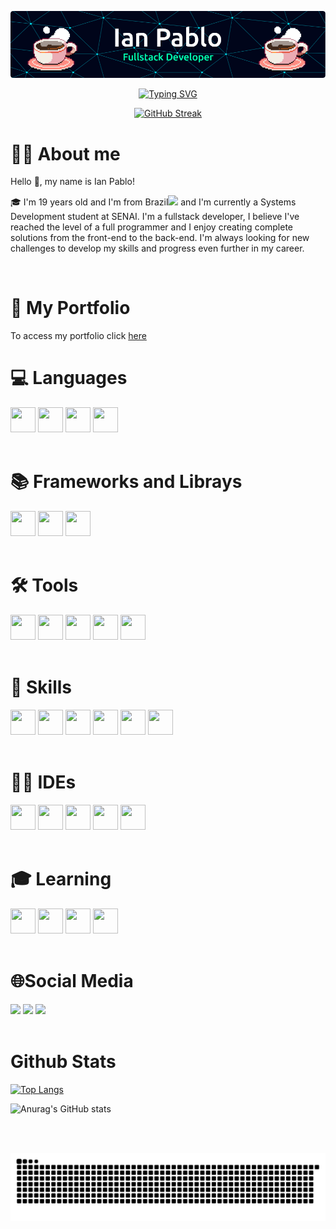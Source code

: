 ![Header](./github-header-image.gif)
<br>
<div align="center">

[![Typing SVG](https://readme-typing-svg.herokuapp.com?font=Fira+Code&weight=600&size=24&duration=2000&pause=1000&color=00ffb3&center=true&vCenter=true&width=435&lines=Welcome!;My+Name+is+Ian+Pablo;I'm+From+Brazil;I'm+FullStack+Developer)](https://git.io/typing-svg)
<br>

[![GitHub Streak](https://streak-stats.demolab.com?user=ianmsfvenom&theme=black-ice&hide_border=true)](https://git.io/streak-stats)

<div align="left">


<h1>🧑🏾 About me</h1>
Hello 👋, my name is Ian Pablo!

🎓 I'm 19 years old and I'm from Brazil<img src="https://upload.wikimedia.org/wikipedia/commons/0/05/Flag_of_Brazil.svg" width="20"> and I'm currently a Systems Development student at SENAI. I'm a fullstack developer, I believe I've reached the level of a full programmer and I enjoy creating complete solutions from the front-end to the back-end. I'm always looking for new challenges to develop my skills and progress even further in my career.

<br>

<h1>📁 My Portfolio</h1>
To access my portfolio click <a href="https://ian-pablo-portifolio.vercel.app" >here</a>

<div>
    <h1>💻 Languages</h1>
    <img src="https://cdn.jsdelivr.net/gh/devicons/devicon/icons/typescript/typescript-original.svg" width="40" height="40"/>
    <img src="https://cdn.jsdelivr.net/gh/devicons/devicon/icons/javascript/javascript-original.svg" width="40" height="40"/>
    <img src="https://cdn.jsdelivr.net/gh/devicons/devicon/icons/java/java-original.svg" width="40" height="40"/>
    <img src="https://cdn.jsdelivr.net/gh/devicons/devicon/icons/python/python-original.svg" width="40" height="40"/>
</div>

<br>

<div>
    <h1>📚 Frameworks and Librays</h1>
    <img src="https://cdn.jsdelivr.net/gh/devicons/devicon/icons/nextjs/nextjs-original.svg" width="40" height="40"/>
    <img src="https://cdn.jsdelivr.net/gh/devicons/devicon/icons/express/express-original.svg" width="40" height="40"/>
    <img src="https://cdn.jsdelivr.net/gh/devicons/devicon/icons/react/react-original.svg" width="40" height="40"/>
    
</div>

<br>

<div>
    <h1>🛠️ Tools</h1>
    <img src="https://cdn.jsdelivr.net/gh/devicons/devicon/icons/nodejs/nodejs-original.svg" width="40" height="40"/>
    <img src="https://cdn.jsdelivr.net/gh/devicons/devicon/icons/npm/npm-original-wordmark.svg" width="40" height="40"/>
    <img src="https://cdn.jsdelivr.net/gh/devicons/devicon/icons/tailwindcss/tailwindcss-original.svg" width="40" height="40" /> 
    <img src="https://cdn.jsdelivr.net/gh/devicons/devicon/icons/androidstudio/androidstudio-original.svg" width="40" height="40"/>   
    <img src="https://cdn.jsdelivr.net/gh/devicons/devicon/icons/eslint/eslint-original.svg" width="40" height="40"/>
</div>

<br>

<div>
    <h1>🔧 Skills</h1>
    <img src="https://cdn.jsdelivr.net/gh/devicons/devicon/icons/html5/html5-original.svg" width="40" height="40"/>
    <img src="https://cdn.jsdelivr.net/gh/devicons/devicon/icons/css3/css3-original.svg" width="40" height="40"/>
    <img src="https://cdn.jsdelivr.net/gh/devicons/devicon/icons/sqlite/sqlite-original.svg" width="40" height="40"/>
    <img src="https://cdn.jsdelivr.net/gh/devicons/devicon/icons/mysql/mysql-original.svg" width="40" height="40"/>
    <img src="https://cdn.jsdelivr.net/gh/devicons/devicon/icons/mongodb/mongodb-original.svg" width="40" height="40"/>
    <img src="https://cdn.jsdelivr.net/gh/devicons/devicon/icons/figma/figma-original.svg" width="40" height="40"/>
</div>

<br>

<div>
    <h1>👨‍💻 IDEs</h1>
    <img src="https://cdn.jsdelivr.net/gh/devicons/devicon/icons/intellij/intellij-original.svg" width="40" height="40"/>
    <img src="https://cdn.jsdelivr.net/gh/devicons/devicon/icons/pycharm/pycharm-original.svg" width="40" height="40"/>
    <img src="https://cdn.jsdelivr.net/gh/devicons/devicon/icons/vscode/vscode-original.svg" width="40" height="40"/>
    <img src="https://cdn.jsdelivr.net/gh/devicons/devicon/icons/visualstudio/visualstudio-original.svg" width="40" height="40"/>
    <img src="https://cdn.jsdelivr.net/gh/devicons/devicon/icons/eclipse/eclipse-original.svg" width="40" height="40"/>
</div>

<br>

<div>
    <h1>🎓 Learning</h1>
    <img src="https://cdn.jsdelivr.net/gh/devicons/devicon/icons/php/php-original.svg" width="40" height="40"/>
    <img src="https://cdn.jsdelivr.net/gh/devicons/devicon/icons/laravel/laravel-original.svg" width="40" height="40"/>
    <img src="https://cdn.jsdelivr.net/gh/devicons/devicon/icons/composer/composer-original.svg" width="40" height="40"/>
    <img src="https://cdn.jsdelivr.net/gh/devicons/devicon/icons/csharp/csharp-original.svg" width="40" height="40"/>
</div>

<br>

<div>
    <h1>🌐Social Media</h1>
    <a href="https://www.instagram.com/__yyan.ts/" target="_blank"><img src="https://img.shields.io/badge/-Instagram-%23E4405F?style=for-the-badge&logo=instagram&logoColor=white" target="_blank"></a>
    <a href = "mailto:ianpablosilvasouza129@gmail.com"><img src="https://img.shields.io/badge/Gmail-D14836?style=for-the-badge&logo=gmail&logoColor=white" target="_blank"></a>
    <a href="https://www.linkedin.com/in/ian-pablo-silva-souza/" target="_blank"><img src="https://img.shields.io/badge/-LinkedIn-%230077B5?style=for-the-badge&logo=linkedin&logoColor=white" target="_blank"></a>   
</div>

<br>

<h1>Github Stats</h1>

[![Top Langs](https://github-readme-stats.vercel.app/api/top-langs/?username=ianmsfvenom&layout=donut-vertical&theme=transparent)](https://github.com/anuraghazra/github-readme-stats)

![Anurag's GitHub stats](https://github-readme-stats.vercel.app/api?username=ianmsfvenom&show_icons=true&theme=transparent)


<br>
<br>

<div align="center">

![Snake animation](./github-contribution-grid-snake.svg)